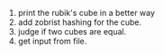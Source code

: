 1. print the rubik's cube in a better way
2. add zobrist hashing for the cube.
3. judge if two cubes are equal.
4. get input from file.
